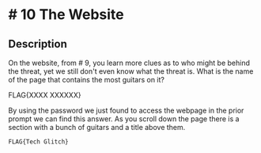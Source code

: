 # # 10 The Website

## Description

On the website, from # 9,  you learn more clues as to who might be behind the threat, yet we still don't even know what the threat is.  What is the name of the page that contains the most guitars on it?

FLAG{XXXX XXXXXX}



By using the password we just found to access the webpage in the prior prompt we can find this answer. As you scroll down the page there is a section with a bunch of guitars and a title above them. 



```
FLAG{Tech Glitch}
```


